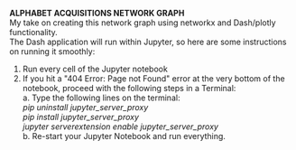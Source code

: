 <b> ALPHABET ACQUISITIONS NETWORK GRAPH </b>
<br>
My take on creating this network graph using networkx and Dash/plotly functionality.
<br>
The Dash application will run within Jupyter, so here are some instructions on running it smoothly:

1. Run every cell of the Jupyter notebook
2. If you hit a "404 Error: Page not Found" error at the very bottom of the notebook, proceed with the following steps in a Terminal: <br>
  a. Type the following lines on the terminal:
    <br>
          <i> pip uninstall jupyter_server_proxy </i> <br>
          <i> pip install jupyter_server_proxy </i> <br>
          <i> jupyter serverextension enable jupyter_server_proxy </i> <br>
  b. Re-start your Jupyter Notebook and run everything. 
